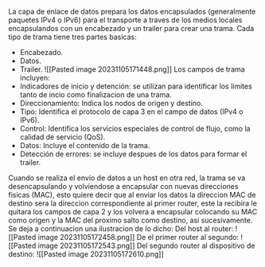 La capa de enlace de datos prepara los datos encapsulados (generalmente paquetes IPv4 o IPv6) para el transporte a traves de los medios locales encapsulandos con un encabezado y un trailer para crear una trama.
Cada tipo de trama tiene tres partes basicas:
- Encabezado.
- Datos.
- Trailer.
![[Pasted image 20231105171448.png]]
Los campos de trama incluyen:
- Indicadores de inicio y detención: se utilizan para identificar los limites tanto de incio como finalizacion de una trama.
- Direccionamiento: Indica los nodos de origen y destino.
- Tipo: Identifica el protocolo de capa 3 en el campo de datos (IPv4 o IPv6).
- Control: Identifica los servicios especiales de control de flujo, como la calidad de servicio (QoS).
- Datos: Incluye el contenido de la trama.
- Detección de errores: se incluye despues de los datos para formar el trailer.

Cuando se realiza el envio de datos a un host en otra red, la trama se va desencapsulando y volviendose a encapsular con nuevas direcciones fisicas (MAC), esto quiere decir que al enviar los datos la direccion MAC de destino sera la direccion correspondiente al primer router, este la recibira le quitara los campos de capa 2 y los volvera a encapsular colocando su MAC como origen y la MAC del proximo salto como destino, asi sucesivamente.
Se deja a continuacion una ilustracion de lo dicho:
Del host al router:
![[Pasted image 20231105172458.png]]
De el primer router al segundo:
![[Pasted image 20231105172543.png]]
Del segundo router al dispositivo de destino:
![[Pasted image 20231105172610.png]]

